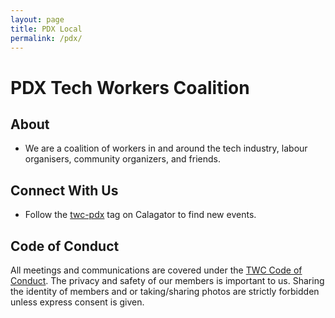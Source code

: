 ```yaml
---
layout: page
title: PDX Local
permalink: /pdx/
---
```

<style>h1, .main-wrapper h2, h3 {text-align: left; font-weight: bold;}</style>
# PDX Tech Workers Coalition

## About
- We are a coalition of workers in and around the tech industry, labour organisers, community organizers, and friends.

## Connect With Us
- Follow the [twc-pdx](https://calagator.org/events/tag/twc-pdx) tag on Calagator to find new events.

## Code of Conduct
All meetings and communications are covered under the [TWC Code of Conduct](https://techworkerscoalition.org/community-guide/). The privacy and safety of our members is important to us. Sharing the identity of members and or taking/sharing photos are strictly forbidden unless express consent is given.
